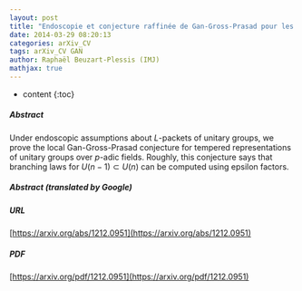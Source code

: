 ```yaml
---
layout: post
title: "Endoscopie et conjecture raffinée de Gan-Gross-Prasad pour les groupes unitaires"
date: 2014-03-29 08:20:13
categories: arXiv_CV
tags: arXiv_CV GAN
author: Raphaël Beuzart-Plessis (IMJ)
mathjax: true
---
```


* content
{:toc}

##### Abstract
Under endoscopic assumptions about $L$-packets of unitary groups, we prove the local Gan-Gross-Prasad conjecture for tempered representations of unitary groups over $p$-adic fields. Roughly, this conjecture says that branching laws for $U(n-1)\subset U(n)$ can be computed using epsilon factors.

##### Abstract (translated by Google)


##### URL
[https://arxiv.org/abs/1212.0951](https://arxiv.org/abs/1212.0951)

##### PDF
[https://arxiv.org/pdf/1212.0951](https://arxiv.org/pdf/1212.0951)

